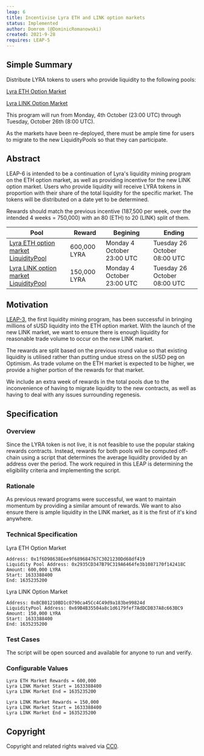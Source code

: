 ```yaml
---
leap: 6
title: Incentivise Lyra ETH and LINK option markets
status: Implemented
author: Domrom (@DominicRomanowski)
created: 2021-9-28
requires: LEAP-5
---
```


## Simple Summary
Distribute LYRA tokens to users who provide liquidity to the following pools:

[Lyra ETH Option Market](https://optimistic.etherscan.io/address/0x176b9e1BcE6757Ab23235FA9899B32e89B105b0d)

[Lyra LINK Option Market](https://optimistic.etherscan.io/address/0xd0Df278F36778a5cCE926B92Ccc90B2bbbBfB3B3)

This program will run from Monday, 4th October (23:00 UTC) through Tuesday, October 26th (8:00 UTC).

As the markets have been re-deployed, there must be ample time for users to migrate to the new LiquidityPools so that they can participate.

## Abstract

LEAP-6 is intended to be a continuation of Lyra's liquidity mining program on the ETH option market, as well as providing incentive for the new LINK option market. Users who provide liquidity will receive LYRA tokens in proportion with their share of the total liquidity for the specific market. The tokens will be distributed on a date yet to be determined.


Rewards should match the previous incentive (187,500 per week, over the intended 4 weeks = 750,000) with an 80 (ETH) to 20 (LINK) split of them.

| Pool          | Reward        | Begining         | Ending           |
| ------------- | ------------- | ---------------- | ---------------- |
| [Lyra ETH option market LiquidityPool](https://optimistic.etherscan.io/address/0x2935CD347B79C319A6464fe3b1087170f142418C)| 600,000 LYRA | Monday 4 October 23:00 UTC | Tuesday 26 October 08:00 UTC |
| [Lyra LINK option market LiquidityPool](https://optimistic.etherscan.io/address/0x69B4B35504a8c1d6179fef7AdDCDB37A8c663BC9)| 150,000 LYRA | Monday 4 October 23:00 UTC | Tuesday 26 October 08:00 UTC |


## Motivation

[LEAP-3](https://leaps.lyra.finance/leaps/leap-3/), the first liquidity mining program, has been successful in bringing millions of sUSD liquidity into the ETH option market. With the launch of the new LINK market, we want to ensure there is enough liquidity for reasonable trade volume to occur on the new LINK market.

The rewards are split based on the previous round value so that existing liquidity is utilised rather than putting undue stress on the sUSD peg on Optimism. As trade volume on the ETH market is expected to be higher, we provide a higher portion of the rewards for that market.

We include an extra week of rewards in the total pools due to the inconvenience of having to migrate liquidity to the new contracts, as well as having to deal with any issues surrounding regenesis.

## Specification

### Overview

Since the LYRA token is not live, it is not feasible to use the popular staking rewards contracts. Instead, rewards for both pools will be computed off-chain using a script that determines the average liquidity provided by an address over the period. The work required in this LEAP is determining the eligibility criteria and implementing the script.

### Rationale

As previous reward programs were successful, we want to maintain momentum by providing a similar amount of rewards. We want to also ensure there is ample liquidity in the LINK market, as it is the first of it's kind anywhere.

### Technical Specification

Lyra ETH Option Market
```
Address: 0x1f6D98638Eee9f689684767C3021230Dd68df419
Liquidity Pool Address: 0x2935CD347B79C319A6464fe3b1087170f142418C
Amount: 600,000 LYRA
Start: 1633388400
End: 1635235200
```

Lyra LINK Option Market
```
Address: 0xBCB01210BD1c0790ca45Cc4C49d9a183be99824d
LiquidityPool Address: 0x69B4B35504a8c1d6179fef7AdDCDB37A8c663BC9
Amount: 150,000 LYRA
Start: 1633388400
End: 1635235200
```

### Test Cases

The script will be open sourced and available for anyone to run and verify.

### Configurable Values

```
Lyra ETH Market Rewards = 600,000
Lyra LINK Market Start = 1633388400
Lyra LINK Market End = 1635235200

Lyra LINK Market Rewards = 150,000
Lyra LINK Market Start = 1633388400
Lyra LINK Market End = 1635235200
```

## Copyright
Copyright and related rights waived via [CC0](https://creativecommons.org/publicdomain/zero/1.0/).
